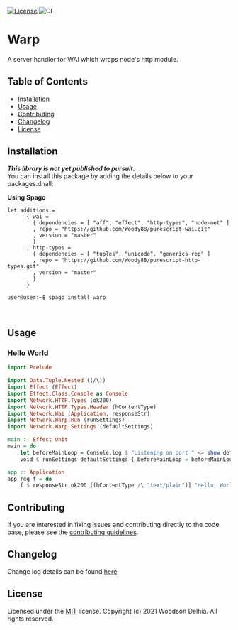 [![License](https://img.shields.io/badge/license-MIT-blue.svg)](https://github.com/Woody88/purescript-warp/blob/master/LICENSE)
![CI](https://github.com/Woody88/purescript-warp/workflows/CI/badge.svg?branch=master)
# Warp

A server handler for WAI which wraps node's http module.

Table of Contents
-----------------

  * [Installation](#installation)
  * [Usage](#usage)
  * [Contributing](#contributing)
  * [Changelog](#changelog)
  * [License](#license)

## Installation

***This library is not yet published to pursuit.***  
You can install this package by adding the details below to your packages.dhall:

<summary><strong>Using Spago</strong></summary>

```dhall
let additions =
      { wai =
        { dependencies = [ "aff", "effect", "http-types", "node-net" ]
        , repo = "https://github.com/Woody88/purescript-wai.git"
        , version = "master"
        }
      , http-types =
        { dependencies = [ "tuples", "unicode", "generics-rep" ]
        , repo = "https://github.com/Woody88/purescript-http-types.git"
        , version = "master"
        }
      }
```

```console
user@user:~$ spago install warp
```

</br>

## Usage 

### Hello World 
```purescript 
import Prelude

import Data.Tuple.Nested ((/\))
import Effect (Effect)
import Effect.Class.Console as Console
import Network.HTTP.Types (ok200)
import Network.HTTP.Types.Header (hContentType)
import Network.Wai (Application, responseStr)
import Network.Warp.Run (runSettings)
import Network.Warp.Settings (defaultSettings)

main :: Effect Unit
main = do 
    let beforeMainLoop = Console.log $ "Listening on port " <> show defaultSettings.port
    void $ runSettings defaultSettings { beforeMainLoop = beforeMainLoop } app 

app :: Application 
app req f = do
    f $ responseStr ok200 [(hContentType /\ "text/plain")] "Hello, World!"
```

## Contributing

If you are interested in fixing issues and contributing directly to the code base,
please see the [contributing guidelines](https://github.com/Woody88/purescript-warp/blob/master/CONTRIBUTING.md).

## Changelog

Change log details can be found [here](https://github.com/Woody88/purescript-warp/blob/master/CHANGELOG.md) 

## License

Licensed under the [MIT](https://github.com/Woody88/purescript-warp/blob/master/LICENSE) license.
Copyright (c) 2021 Woodson Delhia. All rights reserved.